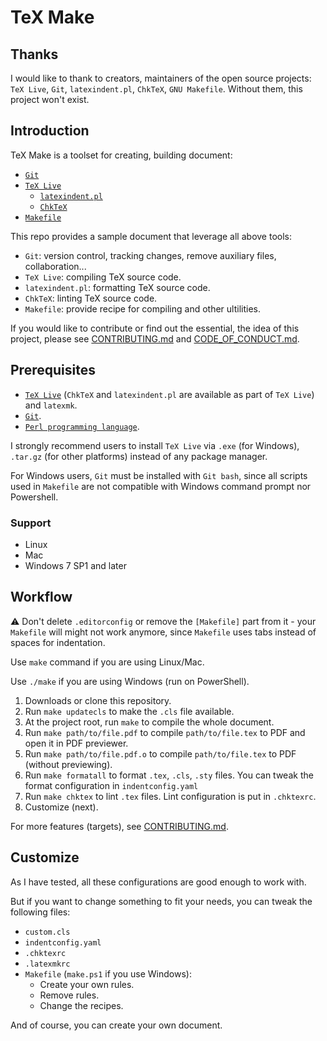 # TeX Make

## Thanks

I would like to thank to creators, maintainers of the open source projects: `TeX Live`, `Git`, `latexindent.pl`, `ChkTeX`, `GNU Makefile`. Without them, this project won't exist.

## Introduction

TeX Make is a toolset for creating, building document:

-   [`Git`](https://git-scm.com)
-   [`TeX Live`](https://tug.org/texlive)
    -   [`latexindent.pl`](https://github.com/cmhughes/latexindent.pl)
    -   [`ChkTeX`](https://ctan.org/pkg/chktex)
-   [`Makefile`](https://www.gnu.org/software/make/manual/make.html)

This repo provides a sample document that leverage all above tools:

-   `Git`: version control, tracking changes, remove auxiliary files, collaboration...
-   `TeX Live`: compiling TeX source code.
-   `latexindent.pl`: formatting TeX source code.
-   `ChkTeX`: linting TeX source code.
-   `Makefile`: provide recipe for compiling and other ultilities.

If you would like to contribute or find out the essential, the idea of this project, please see [CONTRIBUTING.md](./CONTRIBUTING.md) and [CODE_OF_CONDUCT.md](./CODE_OF_CONDUCT.md).

## Prerequisites

-   [`TeX Live`](http://tug.org/texlive/acquire-netinstall.html) (`ChkTeX` and `latexindent.pl` are available as part of `TeX Live`) and `latexmk`.
-   [`Git`](https://git-scm.com).
-   [`Perl programming language`](https://www.perl.org/get.html).

I strongly recommend users to install `TeX Live` via `.exe` (for Windows), `.tar.gz` (for other platforms) instead of any package manager.

For Windows users, `Git` must be installed with `Git bash`, since all scripts used in `Makefile` are not compatible with Windows command prompt nor Powershell.

### Support

-   Linux
-   Mac
-   Windows 7 SP1 and later

## Workflow

:warning: Don't delete `.editorconfig` or remove the `[Makefile]` part from it - your `Makefile` will might not work anymore, since `Makefile` uses tabs instead of spaces for indentation.

Use `make` command if you are using Linux/Mac.

Use `./make` if you are using Windows (run on PowerShell).

1. Downloads or clone this repository.
2. Run `make updatecls` to make the `.cls` file available.
3. At the project root, run `make` to compile the whole document.
4. Run `make path/to/file.pdf` to compile `path/to/file.tex` to PDF and open it in PDF previewer.
5. Run `make path/to/file.pdf.o` to compile `path/to/file.tex` to PDF (without previewing).
6. Run `make formatall` to format `.tex`, `.cls`, `.sty` files. You can tweak the format configuration in `indentconfig.yaml`
7. Run `make chktex` to lint `.tex` files. Lint configuration is put in `.chktexrc`.
8. Customize (next).

For more features (targets), see [CONTRIBUTING.md](./CONTRIBUTING.md).

## Customize

As I have tested, all these configurations are good enough to work with.

But if you want to change something to fit your needs, you can tweak the following files:

-   `custom.cls`
-   `indentconfig.yaml`
-   `.chktexrc`
-   `.latexmkrc`
-   `Makefile` (`make.ps1` if you use Windows):
    -   Create your own rules.
    -   Remove rules.
    -   Change the recipes.

And of course, you can create your own document.
